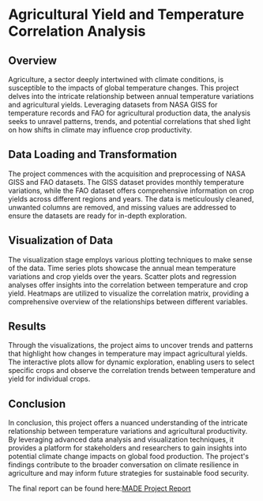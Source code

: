 # Agricultural Yield and Temperature Correlation Analysis
## Overview
Agriculture, a sector deeply intertwined with climate conditions, is susceptible to the impacts of global temperature changes. This project delves into the intricate relationship between annual temperature variations and agricultural yields. Leveraging datasets from NASA GISS for temperature records and FAO for agricultural production data, the analysis seeks to unravel patterns, trends, and potential correlations that shed light on how shifts in climate may influence crop productivity.

## Data Loading and Transformation
The project commences with the acquisition and preprocessing of NASA GISS and FAO datasets. The GISS dataset provides monthly temperature variations, while the FAO dataset offers comprehensive information on crop yields across different regions and years. The data is meticulously cleaned, unwanted columns are removed, and missing values are addressed to ensure the datasets are ready for in-depth exploration.

## Visualization of Data
The visualization stage employs various plotting techniques to make sense of the data. Time series plots showcase the annual mean temperature variations and crop yields over the years. Scatter plots and regression analyses offer insights into the correlation between temperature and crop yield. Heatmaps are utilized to visualize the correlation matrix, providing a comprehensive overview of the relationships between different variables.

## Results
Through the visualizations, the project aims to uncover trends and patterns that highlight how changes in temperature may impact agricultural yields. The interactive plots allow for dynamic exploration, enabling users to select specific crops and observe the correlation trends between temperature and yield for individual crops.

## Conclusion
In conclusion, this project offers a nuanced understanding of the intricate relationship between temperature variations and agricultural productivity. By leveraging advanced data analysis and visualization techniques, it provides a platform for stakeholders and researchers to gain insights into potential climate change impacts on global food production. The project's findings contribute to the broader conversation on climate resilience in agriculture and may inform future strategies for sustainable food security.



The final report can be found here:[MADE Project Report](URL)
